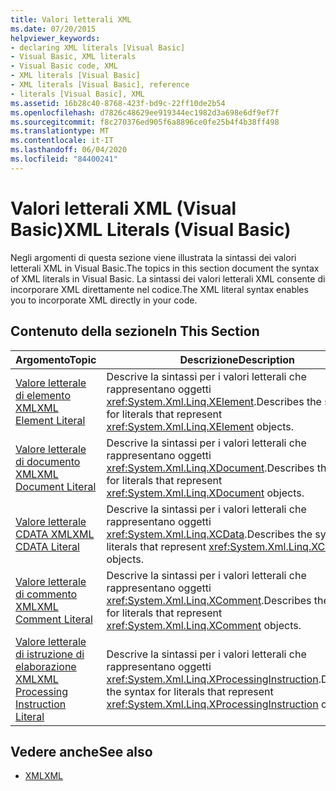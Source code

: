```yaml
---
title: Valori letterali XML
ms.date: 07/20/2015
helpviewer_keywords:
- declaring XML literals [Visual Basic]
- Visual Basic, XML literals
- Visual Basic code, XML
- XML literals [Visual Basic]
- XML literals [Visual Basic], reference
- literals [Visual Basic], XML
ms.assetid: 16b28c40-8768-423f-bd9c-22ff10de2b54
ms.openlocfilehash: d7826c48629ee919344ec1982d3a698e6df9ef7f
ms.sourcegitcommit: f8c270376ed905f6a8896ce0fe25b4f4b38ff498
ms.translationtype: MT
ms.contentlocale: it-IT
ms.lasthandoff: 06/04/2020
ms.locfileid: "84400241"
---
```

# <a name="xml-literals-visual-basic"></a><span data-ttu-id="29278-102">Valori letterali XML (Visual Basic)</span><span class="sxs-lookup"><span data-stu-id="29278-102">XML Literals (Visual Basic)</span></span>
<span data-ttu-id="29278-103">Negli argomenti di questa sezione viene illustrata la sintassi dei valori letterali XML in Visual Basic.</span><span class="sxs-lookup"><span data-stu-id="29278-103">The topics in this section document the syntax of XML literals in Visual Basic.</span></span> <span data-ttu-id="29278-104">La sintassi dei valori letterali XML consente di incorporare XML direttamente nel codice.</span><span class="sxs-lookup"><span data-stu-id="29278-104">The XML literal syntax enables you to incorporate XML directly in your code.</span></span>  
  
## <a name="in-this-section"></a><span data-ttu-id="29278-105">Contenuto della sezione</span><span class="sxs-lookup"><span data-stu-id="29278-105">In This Section</span></span>  
  
|<span data-ttu-id="29278-106">Argomento</span><span class="sxs-lookup"><span data-stu-id="29278-106">Topic</span></span>|<span data-ttu-id="29278-107">Descrizione</span><span class="sxs-lookup"><span data-stu-id="29278-107">Description</span></span>|  
|-----------|-----------------|  
|[<span data-ttu-id="29278-108">Valore letterale di elemento XML</span><span class="sxs-lookup"><span data-stu-id="29278-108">XML Element Literal</span></span>](xml-element-literal.md)|<span data-ttu-id="29278-109">Descrive la sintassi per i valori letterali che rappresentano oggetti <xref:System.Xml.Linq.XElement>.</span><span class="sxs-lookup"><span data-stu-id="29278-109">Describes the syntax for literals that represent <xref:System.Xml.Linq.XElement> objects.</span></span>|  
|[<span data-ttu-id="29278-110">Valore letterale di documento XML</span><span class="sxs-lookup"><span data-stu-id="29278-110">XML Document Literal</span></span>](xml-document-literal.md)|<span data-ttu-id="29278-111">Descrive la sintassi per i valori letterali che rappresentano oggetti <xref:System.Xml.Linq.XDocument>.</span><span class="sxs-lookup"><span data-stu-id="29278-111">Describes the syntax for literals that represent <xref:System.Xml.Linq.XDocument> objects.</span></span>|  
|[<span data-ttu-id="29278-112">Valore letterale CDATA XML</span><span class="sxs-lookup"><span data-stu-id="29278-112">XML CDATA Literal</span></span>](xml-cdata-literal.md)|<span data-ttu-id="29278-113">Descrive la sintassi per i valori letterali che rappresentano oggetti <xref:System.Xml.Linq.XCData>.</span><span class="sxs-lookup"><span data-stu-id="29278-113">Describes the syntax for literals that represent <xref:System.Xml.Linq.XCData> objects.</span></span>|  
|[<span data-ttu-id="29278-114">Valore letterale di commento XML</span><span class="sxs-lookup"><span data-stu-id="29278-114">XML Comment Literal</span></span>](xml-comment-literal.md)|<span data-ttu-id="29278-115">Descrive la sintassi per i valori letterali che rappresentano oggetti <xref:System.Xml.Linq.XComment>.</span><span class="sxs-lookup"><span data-stu-id="29278-115">Describes the syntax for literals that represent <xref:System.Xml.Linq.XComment> objects.</span></span>|  
|[<span data-ttu-id="29278-116">Valore letterale di istruzione di elaborazione XML</span><span class="sxs-lookup"><span data-stu-id="29278-116">XML Processing Instruction Literal</span></span>](xml-processing-instruction-literal.md)|<span data-ttu-id="29278-117">Descrive la sintassi per i valori letterali che rappresentano oggetti <xref:System.Xml.Linq.XProcessingInstruction>.</span><span class="sxs-lookup"><span data-stu-id="29278-117">Describes the syntax for literals that represent <xref:System.Xml.Linq.XProcessingInstruction> objects.</span></span>|  
  
## <a name="see-also"></a><span data-ttu-id="29278-118">Vedere anche</span><span class="sxs-lookup"><span data-stu-id="29278-118">See also</span></span>

- [<span data-ttu-id="29278-119">XML</span><span class="sxs-lookup"><span data-stu-id="29278-119">XML</span></span>](../../programming-guide/language-features/xml/index.md)
